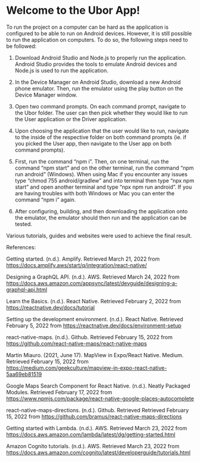 # Welcome to the Ubor App!
To run the project on a computer can be hard as the application is configured to be able to run on Android devices. However, it is still possible to run the application on computers. To do so, the following steps need to be followed:

1. Download Android Studio and Node.js to properly run the application. Android Studio provides the tools to emulate Android devices and Node.js is used to run the application.

2. In the Device Manager on Android Studio, download a new Android phone emulator. Then, run the emulator using the play button on the Device Manager window.

3. Open two command prompts. On each command prompt, navigate to the Ubor folder. The user can then pick whether they would like to run the User application or the Driver application.

4. Upon choosing the application that the user would like to run, navigate to the inside of the respective folder on both command prompts (ie. if you picked the User app, then navigate to the User app on both command prompts).

5. First, run the command “npm i”. Then, on one terminal, run the command “npm start” and on the other terminal, run the command “npm run android” (Windows). When using Mac if you encounter any issues type “chmod 755 android/gradlew” and into terminal then type “npx npm start” and open another terminal and type “npx npm run android”. If you are having troubles with both Windows or Mac you can enter the command “npm i” again.  

6. After configuring, building, and then downloading the application onto the emulator, the emulator should then run and the application can be tested. 


Various tutorials, guides and websites were used to achieve the final result.

References:

Getting started. (n.d.). Amplify. Retrieved March 21, 2022 from  
https://docs.amplify.aws/start/q/integration/react-native/

Designing a GraphQL API. (n.d.). AWS. Retrieved March 24, 2022 from
https://docs.aws.amazon.com/appsync/latest/devguide/designing-a-graphql-api.html

Learn the Basics. (n.d.). React Native. Retrieved February 2, 2022 from
https://reactnative.dev/docs/tutorial

Setting up the development environment. (n.d.). React Native. Retrieved February 5, 2022 from 
https://reactnative.dev/docs/environment-setup

react-native-maps. (n.d.). Github. Retrieved February 15, 2022 from
https://github.com/react-native-maps/react-native-maps

Martin Miauro. (2021, June 17). MapView in Expo/React Native. Medium. Retrieved February 15, 2022 from
https://medium.com/geekculture/mapview-in-expo-react-native-5aa69eb81519

Google Maps Search Component for React Native. (n.d.). Neatly Packaged Modules. Retrieved February 17, 2022 from
https://www.npmjs.com/package/react-native-google-places-autocomplete

react-native-maps-directions. (n.d.). Github. Retrieved Retrieved February 15, 2022 from
https://github.com/bramus/react-native-maps-directions

Getting started with Lambda. (n.d.). AWS. Retrieved March 23, 2022 from
https://docs.aws.amazon.com/lambda/latest/dg/getting-started.html

Amazon Cognito tutorials. (n.d.). AWS. Retrieved March 23, 2022 from
https://docs.aws.amazon.com/cognito/latest/developerguide/tutorials.html
